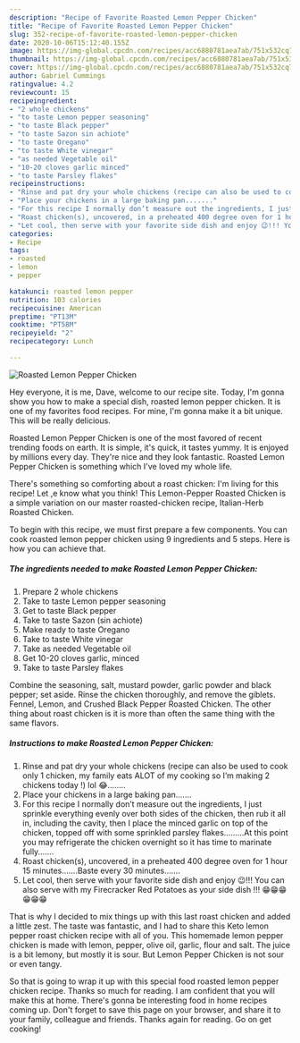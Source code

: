 ```yaml
---
description: "Recipe of Favorite Roasted Lemon Pepper Chicken"
title: "Recipe of Favorite Roasted Lemon Pepper Chicken"
slug: 352-recipe-of-favorite-roasted-lemon-pepper-chicken
date: 2020-10-06T15:12:40.155Z
image: https://img-global.cpcdn.com/recipes/acc6880781aea7ab/751x532cq70/roasted-lemon-pepper-chicken-recipe-main-photo.jpg
thumbnail: https://img-global.cpcdn.com/recipes/acc6880781aea7ab/751x532cq70/roasted-lemon-pepper-chicken-recipe-main-photo.jpg
cover: https://img-global.cpcdn.com/recipes/acc6880781aea7ab/751x532cq70/roasted-lemon-pepper-chicken-recipe-main-photo.jpg
author: Gabriel Cummings
ratingvalue: 4.2
reviewcount: 15
recipeingredient:
- "2 whole chickens"
- "to taste Lemon pepper seasoning"
- "to taste Black pepper"
- "to taste Sazon sin achiote"
- "to taste Oregano"
- "to taste White vinegar"
- "as needed Vegetable oil"
- "10-20 cloves garlic minced"
- "to taste Parsley flakes"
recipeinstructions:
- "Rinse and pat dry your whole chickens (recipe can also be used to cook only 1 chicken, my family eats ALOT of my cooking so I’m making 2 chickens today !) lol 😂........"
- "Place your chickens in a large baking pan......."
- "For this recipe I normally don’t measure out the ingredients, I just sprinkle everything evenly over both sides of the chicken, then rub it all in, including the cavity, then I place the minced garlic on top of the chicken, topped off with some sprinkled parsley flakes.........At this point you may refrigerate the chicken overnight so it has time to marinate fully......."
- "Roast chicken(s), uncovered, in a preheated 400 degree oven for 1 hour 15 minutes.......Baste every 30 minutes......."
- "Let cool, then serve with your favorite side dish and enjoy 😉!!! You can also serve with my Firecracker Red Potatoes as your side dish !!! 😁😁😁😁😁😁"
categories:
- Recipe
tags:
- roasted
- lemon
- pepper

katakunci: roasted lemon pepper 
nutrition: 103 calories
recipecuisine: American
preptime: "PT13M"
cooktime: "PT58M"
recipeyield: "2"
recipecategory: Lunch

---
```



![Roasted Lemon Pepper Chicken](https://img-global.cpcdn.com/recipes/acc6880781aea7ab/751x532cq70/roasted-lemon-pepper-chicken-recipe-main-photo.jpg)

Hey everyone, it is me, Dave, welcome to our recipe site. Today, I'm gonna show you how to make a special dish, roasted lemon pepper chicken. It is one of my favorites food recipes. For mine, I'm gonna make it a bit unique. This will be really delicious.

Roasted Lemon Pepper Chicken is one of the most favored of recent trending foods on earth. It is simple, it's quick, it tastes yummy. It is enjoyed by millions every day. They're nice and they look fantastic. Roasted Lemon Pepper Chicken is something which I've loved my whole life.

There&#39;s something so comforting about a roast chicken: I&#39;m living for this recipe! Let ,e know what you think! This Lemon-Pepper Roasted Chicken is a simple variation on our master roasted-chicken recipe, Italian-Herb Roasted Chicken.


To begin with this recipe, we must first prepare a few components. You can cook roasted lemon pepper chicken using 9 ingredients and 5 steps. Here is how you can achieve that.

<!--inarticleads1-->

##### The ingredients needed to make Roasted Lemon Pepper Chicken:

1. Prepare 2 whole chickens
1. Take to taste Lemon pepper seasoning
1. Get to taste Black pepper
1. Take to taste Sazon (sin achiote)
1. Make ready to taste Oregano
1. Take to taste White vinegar
1. Take as needed Vegetable oil
1. Get 10-20 cloves garlic, minced
1. Take to taste Parsley flakes


Combine the seasoning, salt, mustard powder, garlic powder and black pepper; set aside. Rinse the chicken thoroughly, and remove the giblets. Fennel, Lemon, and Crushed Black Pepper Roasted Chicken. The other thing about roast chicken is it is more than often the same thing with the same flavors. 

<!--inarticleads2-->

##### Instructions to make Roasted Lemon Pepper Chicken:

1. Rinse and pat dry your whole chickens (recipe can also be used to cook only 1 chicken, my family eats ALOT of my cooking so I’m making 2 chickens today !) lol 😂........
1. Place your chickens in a large baking pan.......
1. For this recipe I normally don’t measure out the ingredients, I just sprinkle everything evenly over both sides of the chicken, then rub it all in, including the cavity, then I place the minced garlic on top of the chicken, topped off with some sprinkled parsley flakes.........At this point you may refrigerate the chicken overnight so it has time to marinate fully.......
1. Roast chicken(s), uncovered, in a preheated 400 degree oven for 1 hour 15 minutes.......Baste every 30 minutes.......
1. Let cool, then serve with your favorite side dish and enjoy 😉!!! You can also serve with my Firecracker Red Potatoes as your side dish !!! 😁😁😁😁😁😁


That is why I decided to mix things up with this last roast chicken and added a little zest. The taste was fantastic, and I had to share this Keto lemon pepper roast chicken recipe with all of you. This homemade lemon pepper chicken is made with lemon, pepper, olive oil, garlic, flour and salt. The juice is a bit lemony, but mostly it is sour. But Lemon Pepper Chicken is not sour or even tangy. 

So that is going to wrap it up with this special food roasted lemon pepper chicken recipe. Thanks so much for reading. I am confident that you will make this at home. There's gonna be interesting food in home recipes coming up. Don't forget to save this page on your browser, and share it to your family, colleague and friends. Thanks again for reading. Go on get cooking!
